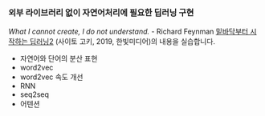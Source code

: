 ### 외부 라이브러리 없이 자연어처리에 필요한 딥러닝 구현 
*What I cannot create, I do not understand.* - Richard Feynman
[밑바닥부터 시작하는 딥러닝2](http://www.hanbit.co.kr/store/books/look.php?p_code=B8950212853) (사이토 고키, 2019, 한빛미디어)의 내용을 실습합니다.
* 자연어와 단어의 분산 표현
* word2vec
* word2vec 속도 개선
* RNN
* seq2seq
* 어텐션
